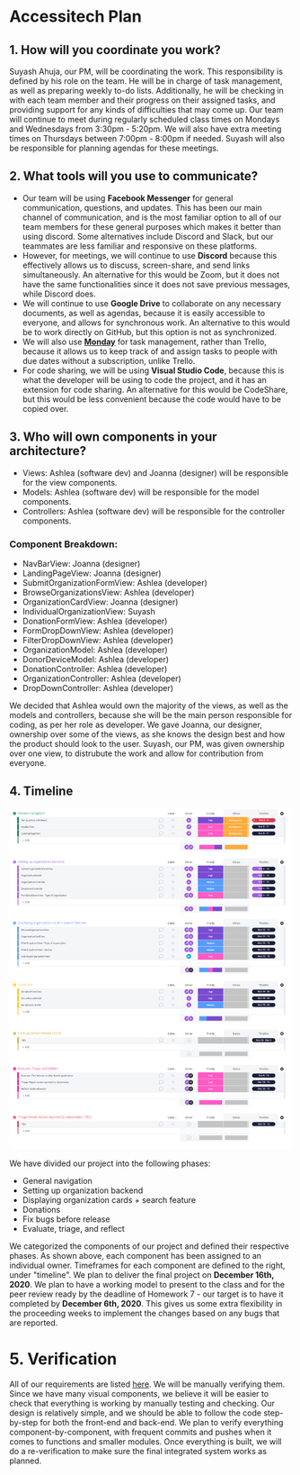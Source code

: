 # Accessitech Plan

## 1. How will you coordinate you work?

Suyash Ahuja, our PM, will be coordinating the work. This responsibility is defined by his role on the team. He will be in charge of task management, as well as preparing weekly to-do lists. Additionally, he will be checking in with each team member and their progress on their assigned tasks, and providing support for any kinds of difficulties that may come up. Our team will continue to meet during regularly scheduled class times on Mondays and Wednesdays from 3:30pm - 5:20pm. We will also have extra meeting times on Thursdays between 7:00pm - 8:00pm if needed. Suyash will also be responsible for planning agendas for these meetings.

## 2. What tools will you use to communicate?
- Our team will be using **Facebook Messenger** for general communication, questions, and updates. This has been our main channel of communication, and is the most familiar option to all of our team members for these general purposes which makes it better than using discord. Some alternatives include Discord and Slack, but our teammates are less familiar and responsive on these platforms.
- However, for meetings, we will continue to use **Discord** because this effectively allows us to discuss, screen-share, and send links simultaneously. An alternative for this would be Zoom, but it does not have the same functionalities since it does not save previous messages, while Discord does.
- We will continue to use **Google Drive** to collaborate on any necessary documents, as well as agendas, because it is easily accessible to everyone, and allows for synchronous work. An alternative to this would be to work directly on GitHub, but this option is not as synchronized.
- We will also use [**Monday**](https://accessitech.monday.com/boards/832283323) for task management, rather than Trello, because it allows us to keep track of and assign tasks to people with due dates without a subscription, unlike Trello. 
- For code sharing, we will be using **Visual Studio Code**, because this is what the developer will be using to code the project, and it has an extension for code sharing. An alternative for this would be CodeShare, but this would be less convenient because the code would have to be copied over.

## 3. Who will own components in your architecture?
- Views: Ashlea (software dev) and Joanna (designer) will be responsible for the view components.
- Models: Ashlea (software dev) will be responsible for the model components.
- Controllers: Ashlea (software dev) will be responsible for the controller components.

### Component Breakdown:
- NavBarView: Joanna (designer)
- LandingPageView: Joanna (designer)
- SubmitOrganizationFormView: Ashlea (developer)
- BrowseOrganizationsView: Ashlea (developer)
- OrganizationCardView: Joanna (designer)
- IndividualOrganizationView: Suyash
- DonationFormView: Ashlea (developer)
- FormDropDownView: Ashlea (developer)
- FilterDropDownView: Ashlea (developer)
- OrganizationModel: Ashlea (developer)
- DonorDeviceModel: Ashlea (developer)
- DonationController: Ashlea (developer)
- OrganizationController: Ashlea (developer)
- DropDownController: Ashlea (developer)

We decided that Ashlea would own the majority of the views, as well as the models and controllers, because she will be the main person responsible for coding, as per her role as developer. We gave Joanna, our designer, ownership over some of the views, as she knows the design best and how the product should look to the user. Suyash, our PM, was given ownership over one view, to distrubute the work and allow for contribution from everyone.

## 4. Timeline
![Timeline](../imgs/revisedtimeline.png)

We have divided our project into the following phases:
* General navigation
* Setting up organization backend
* Displaying organization cards + search feature
* Donations
* Fix bugs before release
* Evaluate, triage, and reflect

We categorized the components of our project and defined their respective phases. As shown above, each component has been assigned to an individual owner. Timeframes for each component are defined to the right, under "timeline". We plan to deliver the final project on **December 16th, 2020**. We plan to have a working model to present to the class and for the peer review ready by the deadline of Homework 7 - our target is to have it completed by **December 6th, 2020**. This gives us some extra flexibility in the proceeding weeks to implement the changes based on any bugs that are reported.

# 5. Verification
All of our requirements are listed [here](https://github.com/autumn-info-442a/team-a/blob/main/documents/requirements.md). We will be manually verifying them. Since we have many visual components, we believe it will be easier to check that everything is working by manually testing and checking. Our design is relatively simple, and we should be able to follow the code step-by-step for both the front-end and back-end. We plan to verify everything component-by-component, with frequent commits and pushes when it comes to functions and smaller modules. Once everything is built, we will do a re-verification to make sure the final integrated system works as planned.
